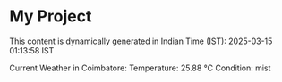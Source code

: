 # My Project

This content is dynamically generated in Indian Time (IST): 2025-03-15 01:13:58 IST


Current Weather in Coimbatore:
Temperature: 25.88 °C
Condition: mist
